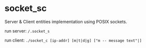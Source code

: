# socket_sc
Server &amp; Client entities implementation using POSIX sockets.

run server:
`/.socket_s`

run client:
`./socket_c [ip-addr] [m|t|d|g] ["m -- message text"|]`
